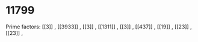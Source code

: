 # 11799

Prime factors: [[3]] , [[3933]] , [[3]] , [[1311]] , [[3]] , [[437]] , [[19]] , [[23]] , [[23]] , 